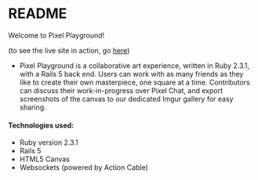 # README

Welcome to Pixel Playground!

(to see the live site in action, go [here](https://pixel-playground.herokuapp.com/ "Pixel Playground"))

* Pixel Playground is a collaborative art experience, written in Ruby 2.3.1, with a Rails 5 back end. Users can work with as many friends as they like to create their own masterpiece, one square at a time. Contributors can discuss their work-in-progress over Pixel Chat, and export screenshots of the canvas to our dedicated Imgur gallery for easy sharing.

#### Technologies used: 

* Ruby version 2.3.1
* Rails 5
* HTML5 Canvas
* Websockets (powered by Action Cable)

